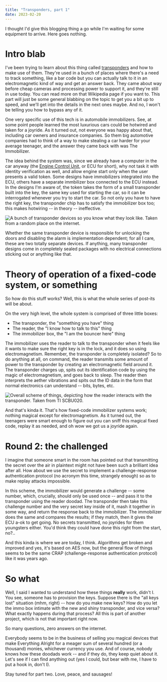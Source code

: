 ```yaml
---
title: "Transponders, part 1"
date: 2023-02-20
---
```


I thought I'd give this blogging thing a go while I'm waiting for some equipment to arrive. Here goes nothing.

# Intro blab

I've been trying to learn about this thing called [transponders](https://en.wikipedia.org/wiki/Transponder) and how to make use of them. They're used in a bunch of places where there's a need to track something, like a bar code but you can actually talk to it in an electromagnetic kind of way and get an answer back. They came about way before cheap cameras and processing power to support it, and they're still in use today. You can read more on that Wikipedia page if you want to. This part will just be some general blabbing on the topic to get you a bit up to speed, and we'll get into the details in the next ones maybe. And no, I won't be telling you how to bypass any of it.

One very specific use of this tech is in automobile immobilizers. See, at some point people learned the most luxurious cars could be hotwired and taken for a joyride. As it turned out, not everyone was happy about that, including car owners and insurance companies. So them big automotive companies had to think of a way to make stealing a car harder for your average teenager, and the answer they came back with was The Immobilizer.

The idea behind the system was, since we already have a computer in the car anyway (the [Engine Control Unit](https://en.wikipedia.org/wiki/Engine_control_unit), or ECU for short), why not task it with identity verification as well, and allow engine start only when the user presents a valid token. Some designs have immobilizers integrated into the ECU, others have a separate immbilizer box connected to the ECU instead. In the designs I'm aware of, the token takes the form of a small transponder built into the key, the same key used for starting the car, so it can be interrogated whenever you try to start the car. So not only you have to have the right key, the transponder chip has to satisfy the immobilizer box too; this makes hotwiring -- in theory -- ineffective.

![A bunch of transponder devices so you know what they look like. Taken from a random place on the internet.](/blarg/assets/20230220/transponders.jpg)

Whether the same transponder device is responsible for unlocking the doors and disabling the alarm is implementation dependent; for all I care, these are two totally separate devices. If anything, many transponder designs come in completely sealed packages with no electrical connections sticking out or anything like that.

# Theory of operation of a fixed-code system, or something

So how do this stuff works? Well, this is what the whole series of post-its will be about.

On the very high level, the whole system is comprised of three little boxes:

* The transponder, the "something you have" thing
* The reader, the "I know how to talk to this" thing
* The immobilizer box, the "I am the bouncer here" thing

The immobilizer uses the reader to talk to the transponder when it feels like it wants to make sure the right key is in the lock, and it does so using electromagnetism. Remember, the transponder is completely isolated? So to do anything at all, on command, the reader transmits some amount of power to the transponder by creating an electromagnetic field around it. The transponder charges up, spits out its identification code by using the magic of electromagnetism, and goes back to sleep. The reader then interprets the aether vibrations and spits out the ID data in the form that normal electronics can understand -- bits, bytes, etc.

![Overall scheme of things, depicting how the reader interacts with the transponder. Taken from TI SCBU020.](/blarg/assets/20230220/overall-scheme-of-things.png)

And that's kinda it. That's how fixed-code immobilizer systems work; nothing magical except for electromagnetism. As it turned out, the teenagers were smart enough to figure out you can sniff this magical fixed code, replay it as needed, and oh wow we got us a joyride again.

# Round 2: the challenged

I imagine that someone smart in the room has pointed out that transmitting the secret over the air in plaintext might not have been such a brilliant idea after all. How about we use the secret to implement a challenge-response authentication protocol (no acronym this time, strangely enough) so as to make replay attacks impossible.

In this scheme, the immobilizer would generate a challenge -- some number, which, crucially, should only be used once -- and pass it to the transponder using the reader doodad. The transponder then take this challenge number and the very secret key inside of it, mash it together in some way, and return the response back to the immobilizer. The immobilizer does the same and compares the results; if they match, then it gives the ECU a-ok to get going. No secrets transmitted, no joyrides for them youngsters either. You'd think they could have done this right from the start, no?..

And this kinda is where we are today, I think. Algorithms get broken and improved and yes, it's based on AES now, but the general flow of things seems to be the same CRAP (challenge-response authentication protocol) like it was years ago.

# So what

Well, I said I wanted to understand how these things **really** work, didn't I. You see, someone has to provision the keys. Suppose there is the "all keys lost" situation (mhm, right) -- how do you make new keys? How do you let the immo box intimate with the new and shiny transponder, and vice versa? What exactly happens during that process? All this is part of another project, which is not that important right now.

So many questions, zero answers on the internet.

Everybody seems to be in the business of selling you magical devices that make Everything Alright for a meager sum of several hundred (or a thousand) monies, whichever currency you use. And of course, nobody knows how these doodads work -- and if they do, they keep quiet about it. Let's see if I can find anything out (yes I could, but bear with me, I have to put a hook in, don't I).

Stay tuned for part two. Love, peace, and sausages!
